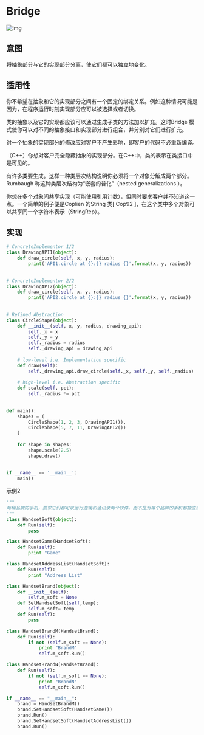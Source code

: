 # Bridge

![img](https://images2015.cnblogs.com/blog/824579/201609/824579-20160930082905203-1507021924.gif)

## 意图

将抽象部分与它的实现部分分离，使它们都可以独立地变化。

## 适用性

你不希望在抽象和它的实现部分之间有一个固定的绑定关系。例如这种情况可能是因为，在程序运行时刻实现部分应可以被选择或者切换。

 类的抽象以及它的实现都应该可以通过生成子类的方法加以扩充。这时Bridge 模式使你可以对不同的抽象接口和实现部分进行组合，并分别对它们进行扩充。

 对一个抽象的实现部分的修改应对客户不产生影响，即客户的代码不必重新编译。

 （C++）你想对客户完全隐藏抽象的实现部分。在C++中，类的表示在类接口中是可见的。

 有许多类要生成。这样一种类层次结构说明你必须将一个对象分解成两个部分。Rumbaugh 称这种类层次结构为“嵌套的普化”（nested generalizations ）。

 你想在多个对象间共享实现（可能使用引用计数），但同时要求客户并不知道这一点。一个简单的例子便是Coplien 的String 类[ Cop92 ]，在这个类中多个对象可以共享同一个字符串表示（StringRep）。

## 实现

```python
# ConcreteImplementor 1/2
class DrawingAPI1(object):
    def draw_circle(self, x, y, radius):
        print('API1.circle at {}:{} radius {}'.format(x, y, radius))
 
 
# ConcreteImplementor 2/2
class DrawingAPI2(object):
    def draw_circle(self, x, y, radius):
        print('API2.circle at {}:{} radius {}'.format(x, y, radius))
 
 
# Refined Abstraction
class CircleShape(object):
    def __init__(self, x, y, radius, drawing_api):
        self._x = x
        self._y = y
        self._radius = radius
        self._drawing_api = drawing_api
 
    # low-level i.e. Implementation specific
    def draw(self):
        self._drawing_api.draw_circle(self._x, self._y, self._radius)
 
    # high-level i.e. Abstraction specific
    def scale(self, pct):
        self._radius *= pct
 
 
def main():
    shapes = (
        CircleShape(1, 2, 3, DrawingAPI1()),
        CircleShape(5, 7, 11, DrawingAPI2())
    )
 
    for shape in shapes:
        shape.scale(2.5)
        shape.draw()
 
 
if __name__ == '__main__':
    main()
```

示例2

```python
"""
两种品牌的手机，要求它们都可以运行游戏和通讯录两个软件，而不是为每个品牌的手机都独立编写不同的软件。
"""
class HandsetSoft(object):
    def Run(self):
        pass

class HandsetGame(HandsetSoft):
    def Run(self):
        print "Game"

class HandsetAddressList(HandsetSoft):
    def Run(self):
        print "Address List"

class HandsetBrand(object):
    def __init__(self):
        self.m_soft = None
    def SetHandsetSoft(self,temp):
        self.m_soft= temp
    def Run(self):
        pass

class HandsetBrandM(HandsetBrand):
    def Run(self):
        if not (self.m_soft == None):
            print "BrandM"
            self.m_soft.Run()

class HandsetBrandN(HandsetBrand):
    def Run(self):
        if not (self.m_soft == None):
            print "BrandN"
            self.m_soft.Run()

if __name__ == "__main__":
    brand = HandsetBrandM()
    brand.SetHandsetSoft(HandsetGame())
    brand.Run()
    brand.SetHandsetSoft(HandsetAddressList())
    brand.Run()
```

